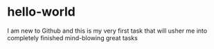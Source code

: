 # hello-world
I am new to Github and this is my very first task that will usher me into completely finished mind-blowing great tasks
